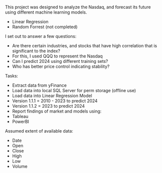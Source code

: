 This project was designed to analyze the Nasdaq, and forecast its future using different machine learning models. 
  * Linear Regression
  * Random Forrest (not completed)

I set out to answer a few questions:
  * Are there certain industries, and stocks that have high correlation that is significant to the index?
  *   For this, I used QQQ to represent the Nasdaq
  * Can I predict 2024 using different training sets?
  * Who has better price control indicating stability?

Tasks:
  * Extract data from yFinance
  * Load data into local SQL Server for perm storage (offline use)
  * Load data into Linear Regression Model
  *   Version 1.1.1 = 2010 - 2023 to predict 2024
  *   Version 1.1.2 = 2023 to predict 2024
  * Report findings of market and models using:
  *   Tableau
  *   PowerBI

Assumed extent of available data:
  * Date
  * Open
  * Close
  * High
  * Low
  * Volume

